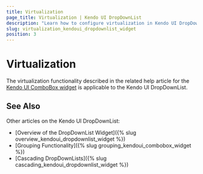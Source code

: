 ```yaml
---
title: Virtualization
page_title: Virtualization | Kendo UI DropDownList
description: "Learn how to configure virtualization in Kendo UI DropDownList, ComboBox, AutoComplete and MultiSelect widgets."
slug: virtualization_kendoui_dropdownlist_widget
position: 3
---
```


# Virtualization

The virtualization functionality described in the related help article for the [Kendo UI ComboBox widget](/web/combobox/virtualization) is applicable to the Kendo UI DropDownList.

## See Also

Other articles on the Kendo UI DropDownList:

* [Overview of the DropDownList Widget]({% slug overview_kendoui_dropdownlist_widget %})
* [Grouping Functionality]({% slug grouping_kendoui_combobox_widget %})
* [Cascading DropDownLists]({% slug cascading_kendoui_dropdownlist_widget %})
